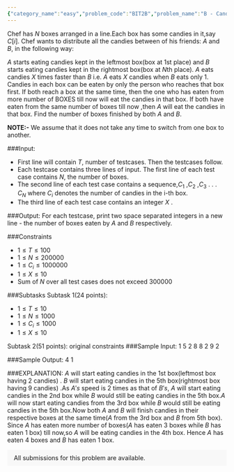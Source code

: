 ```yaml
---
{"category_name":"easy","problem_code":"BIT2B","problem_name":"B - Candy Love","problemComponents":{"constraints":"","constraintsState":false,"subtasks":"","subtasksState":false,"inputFormat":"","inputFormatState":false,"outputFormat":"","outputFormatState":false,"sampleTestCases":{}},"video_editorial_url":"","languages_supported":{"0":"CPP14","1":"C","2":"JAVA","3":"PYTH 3.6","4":"PYTH","5":"PYP3","6":"CS2","7":"ADA","8":"PYPY","9":"TEXT","10":"PAS fpc","11":"NODEJS","12":"RUBY","13":"PHP","14":"GO","15":"HASK","16":"TCL","17":"PERL","18":"SCALA","19":"LUA","20":"kotlin","21":"BASH","22":"JS","23":"LISP sbcl","24":"rust","25":"PAS gpc","26":"BF","27":"CLOJ","28":"R","29":"D","30":"CAML","31":"FORT","32":"ASM","33":"swift","34":"FS","35":"WSPC","36":"LISP clisp","37":"SQL","38":"SCM guile","39":"PERL6","40":"ERL","41":"CLPS","42":"ICK","43":"NICE","44":"PRLG","45":"ICON","46":"COB","47":"SCM chicken","48":"PIKE","49":"SCM qobi","50":"ST","51":"NEM"},"max_timelimit":1,"source_sizelimit":50000,"problem_author":"chiraag3200","problem_tester":null,"date_added":"1-08-2019","tags":{"0":"bit22019","1":"chiraag3200"},"problem_difficulty_level":"Easy","best_tag":"","editorial_url":"https://discuss.codechef.com/problems/BIT2B","time":{"view_start_date":1569002400,"submit_start_date":1569002400,"visible_start_date":1569002400,"end_date":1735669800},"is_direct_submittable":false,"problemDiscussURL":"https://discuss.codechef.com/search?q=BIT2B","is_proctored":false,"visitedContests":{},"layout":"problem"}
---
```

Chef has  $N$ boxes arranged in a line.Each box has some candies in it,say $C[i]$. Chef wants to distribute all the candies between of his friends: $A$ and $B$, in the following way:

$A$ starts eating candies kept in the leftmost box(box at $1$st place) and $B$ starts eating candies kept in the rightmost box(box at $N$th place). $A$ eats  candies $X$ times faster than $B$ i.e. $A$ eats $X$ candies when $B$ eats only $1$. Candies in each box can be eaten by only the person who reaches that box first. If both reach a box at the same time, then the one who has eaten from more number of BOXES till now will eat the candies in that box. If both have eaten from the same number of boxes till now ,then $A$ will eat the candies in that box.
Find the number of boxes finished by both $A$ and $B$.

**NOTE:-** We assume that it does not take any time to switch from one box to another.

###Input:

- First line will contain $T$, number of testcases. Then the testcases follow. 
- Each testcase contains three lines of input.
 The first line of each test case contains $N$, the number of boxes.
- The second line of each test case contains a sequence,$C_1$ ,$C_2$ ,$C_3$ . . . $C_N$ where $C_i$ denotes the number of candies in the i-th box.  
- The third line of each test case contains an integer $X$ .

###Output:
For each testcase, print two space separated integers in a new line - the number of boxes eaten by $A$  and  $B$ respectively. 

###Constraints 
- $1 \leq T \leq 100$
- $1 \leq N \leq 200000$
- $1 \leq C_i \leq 1000000$
- $1 \leq X \leq 10$
- Sum of $N$ over all test cases does not exceed $300000$

###Subtasks
Subtask 1(24 points):
- $1 \leq T \leq 10$
- $1 \leq N \leq 1000$
- $1 \leq C_i \leq 1000$
- $1 \leq X \leq 10$

Subtask 2(51 points): original constraints
###Sample Input:
	1
	5
    2 8 8 2 9
    2
   

###Sample Output:
	4 1
	
###EXPLANATION:
$A$ will start eating candies in the 1st box(leftmost box having 2 candies) . $B$ will start eating candies in the  5th box(rightmost box having 9 candies) .As $A's$ speed is 2 times as that of $B's$, $A$ will start eating candies in the  2nd box while $B$ would still be eating candies in the 5th box.$A$ will now start eating candies from the 3rd box while $B$ would still be eating candies in the 5th box.Now both $A$ and $B$ will finish candies in their respective boxes at the same time($A$ from the 3rd box and $B$ from 5th box). Since $A$ has eaten more number of boxes($A$ has eaten 3 boxes while $B$ has eaten 1 box) till now,so $A$ will be eating candies in the 4th box.
Hence $A$ has eaten 4 boxes and $B$ has eaten 1 box.


<aside style='background: #f8f8f8;padding: 10px 15px;'><div>All submissions for this problem are available.</div></aside>
